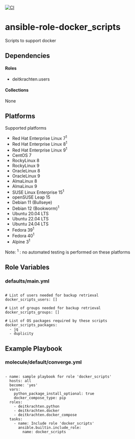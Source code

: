 [![CI](https://github.com/de-it-krachten/ansible-role-docker_scripts/workflows/CI/badge.svg?event=push)](https://github.com/de-it-krachten/ansible-role-docker_scripts/actions?query=workflow%3ACI)


# ansible-role-docker_scripts

Scripts to support docker<br> 



## Dependencies

#### Roles
- deitkrachten.users

#### Collections
None

## Platforms

Supported platforms

- Red Hat Enterprise Linux 7<sup>1</sup>
- Red Hat Enterprise Linux 8<sup>1</sup>
- Red Hat Enterprise Linux 9<sup>1</sup>
- CentOS 7
- RockyLinux 8
- RockyLinux 9
- OracleLinux 8
- OracleLinux 9
- AlmaLinux 8
- AlmaLinux 9
- SUSE Linux Enterprise 15<sup>1</sup>
- openSUSE Leap 15
- Debian 11 (Bullseye)
- Debian 12 (Bookworm)<sup>1</sup>
- Ubuntu 20.04 LTS
- Ubuntu 22.04 LTS
- Ubuntu 24.04 LTS
- Fedora 39<sup>1</sup>
- Fedora 40<sup>1</sup>
- Alpine 3<sup>1</sup>

Note:
<sup>1</sup> : no automated testing is performed on these platforms

## Role Variables
### defaults/main.yml
<pre><code>
# List of users needed for backup retrieval
docker_scripts_users: []

# List of groups needed for backup retrieval
docker_scripts_groups: []

# List of OS packages required by these scripts
docker_scripts_packages:
  - jq
  - duplicity
</pre></code>




## Example Playbook
### molecule/default/converge.yml
<pre><code>
- name: sample playbook for role 'docker_scripts'
  hosts: all
  become: 'yes'
  vars:
    python_package_install_optional: true
    docker_compose_type: pip
  roles:
    - deitkrachten.python
    - deitkrachten.docker
    - deitkrachten.docker_compose
  tasks:
    - name: Include role 'docker_scripts'
      ansible.builtin.include_role:
        name: docker_scripts
</pre></code>
